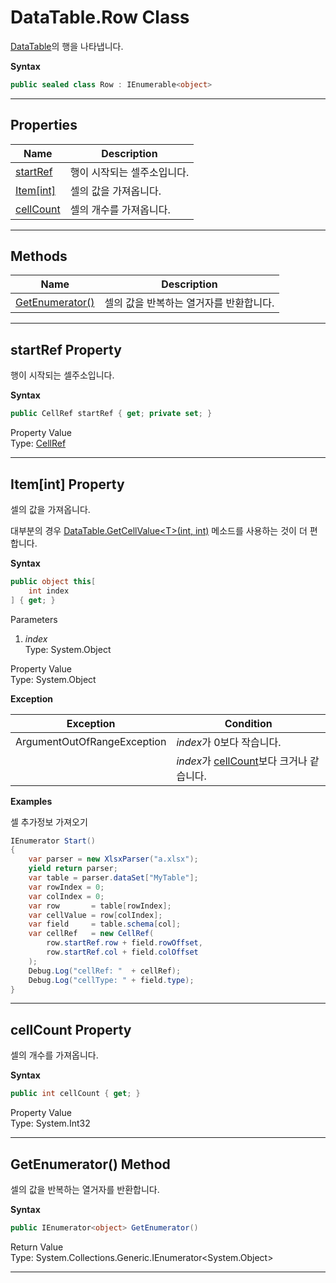 # DataTable.Row Class

[DataTable][]의 행을 나타냅니다.

**Syntax**

```csharp
public sealed class Row : IEnumerable<object>
```

* * *
## Properties

Name | Description
---- | -----------
[startRef   ](#00) | 행이 시작되는 셀주소입니다.
[Item\[int\]](#01) | 셀의 값을 가져옵니다.
[cellCount  ](#02) | 셀의 개수를 가져옵니다.

* * *
## Methods

Name | Description
---- | -----------
[GetEnumerator()](#03) | 셀의 값을 반복하는 열거자를 반환합니다.

<a name="00"><hr></a>
## startRef Property

행이 시작되는 셀주소입니다.

**Syntax**

```csharp
public CellRef startRef { get; private set; }
```

Property Value<br>
Type: [CellRef][]


<a name="01"><hr></a>
## Item[int] Property

셀의 값을 가져옵니다.<br>

대부분의 경우 [DataTable.GetCellValue&lt;T&gt;(int, int)] 메소드를 사용하는 것이 더 편합니다.

**Syntax**

```csharp
public object this[
    int index
] { get; }
```

Parameters

1. *index*<br>
    Type: System.Object<br>

Property Value<br>
Type: System.Object

**Exception**

Exception | Condition
--------- | ---------
ArgumentOutOfRangeException | *index*가 0보다 작습니다.
&nbsp;                      | *index*가 [cellCount][]보다 크거나 같습니다.

**Examples**

셀 추가정보 가져오기

```csharp
IEnumerator Start()
{
    var parser = new XlsxParser("a.xlsx");
    yield return parser;
    var table = parser.dataSet["MyTable"];
    var rowIndex = 0;
    var colIndex = 0;
    var row       = table[rowIndex];
    var cellValue = row[colIndex];
    var field     = table.schema[col];
    var cellRef   = new CellRef(
        row.startRef.row + field.rowOffset,
        row.startRef.col + field.colOffset
    );
    Debug.Log("cellRef: "  + cellRef);
    Debug.Log("cellType: " + field.type);
}
```                            

<a name="02"><hr></a>
## cellCount Property

셀의 개수를 가져옵니다.

**Syntax**

```csharp
public int cellCount { get; }
```

Property Value<br>
Type: System.Int32

<a name="03"><hr></a>
## GetEnumerator() Method

셀의 값을 반복하는 열거자를 반환합니다.

**Syntax**

```csharp
public IEnumerator<object> GetEnumerator()
```

Return Value<br>
Type: System.Collections.Generic.IEnumerator&lt;System.Object&gt;

* * *

[cellCount]: #02

[CellRef]:   ./CellRef.html
[DataTable.GetCellValue&lt;T&gt;(int, int)]: ./DataTable.html#08
[DataTable]: ./DataTable.html
